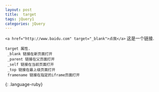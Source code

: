 ```yaml
---
layout: post
title:  target
tags: jQuery1
categories: jQuery
---
```



`<a href="http://www.baidu.com" target="_blank">点我</a>`
这是一个链接. 
~~~
target 属性.
 _blank 链接在新页面打开 
 _parent 链接在父页面打开 
 _self 链接在当前页面打开 
 _top 链接在最上级页面打开 
 framename 链接在指定的iframe页面打开 
~~~
{: .language-ruby}